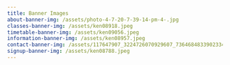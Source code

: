 ```yaml
---
title: Banner Images
about-banner-img: /assets/photo-4-7-20-7-39-14-pm-4-.jpg
classes-banner-img: /assets/ken08918.jpeg
timetable-banner-img: /assets/ken09056.jpeg
information-banner-img: /assets/ken08957.jpeg
contact-banner-img: /assets/117647907_3224726070929607_736468483390233484_n.jpg
signup-banner-img: /assets/ken08788.jpeg
---
```

